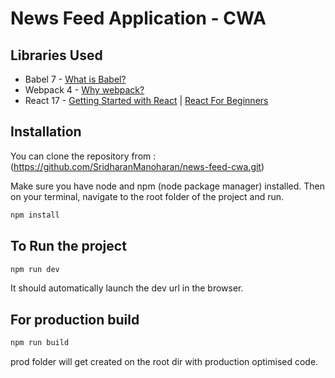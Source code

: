 # News Feed Application - CWA

## Libraries Used

-   Babel 7 - [What is Babel?](https://babeljs.io/docs/en/)
-   Webpack 4 - [Why webpack?](https://webpack.js.org/concepts/why-webpack/)
-   React 17 - [Getting Started with React](https://www.taniarascia.com/getting-started-with-react/) | [React For Beginners](https://reactjs.org/docs/getting-started.html#learn-react)

## Installation

You can clone the repository from : (https://github.com/SridharanManoharan/news-feed-cwa.git)

Make sure you have node and npm (node package manager) installed. Then on your terminal, navigate to the root folder of the project and run.

```bash
npm install

```

## To Run the project

```bash
npm run dev
```

It should automatically launch the dev url in the browser.

## For production build

```bash
npm run build
```

prod folder will get created on the root dir with production optimised code.